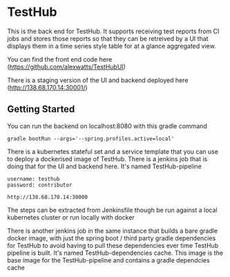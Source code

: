 # TestHub

This is the back end for TestHub. It supports receiving test reports from CI jobs and stores those reports so that they can be retreived by a UI that displays them in a time series style table for at a glance aggregated view.

You can find the front end code here (https://github.com/alexwatts/TestHubUI)

There is a staging version of the UI and backend deployed here (http://138.68.170.14:30001/)

## Getting Started

You can run the backend on localhost:8080 with this gradle command

```
gradle bootRun --args='--spring.profiles.active=local'
```

There is a kubernetes stateful set and a service template that you can use to deploy a dockerised image of TestHub.
There is a jenkins job that is doing that for the UI and backend here. It's named TestHub-pipeline

```
username: testhub
password: contributor

http://138.68.170.14:30000
```

The steps can be extracted from Jenkinsfile though be run against a local kubernetes cluster or run locally with docker

There is another jenkins job in the same instance that builds a bare gradle docker image, with just the spring boot / third party gradle dependencies for TestHub to avoid having to pull these dependencies ever time TestHub pipeline is built. It's named TestHub-dependencies cache. This image is the base image for the TestHub-pipeline and contains a gradle dependcies cache
